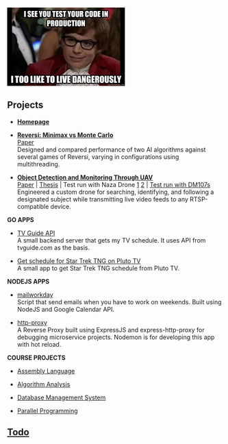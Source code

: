 ![](prod.jpg)

## Projects
- **[Homepage](https://github.com/bachsofttrick/bachsofttrick.github.io)**

- **[Reversi: Minimax vs Monte Carlo](https://github.com/bachsofttrick/reversi-ai531/)**\
[Paper](https://drive.google.com/file/d/1OObj9nI0WlzqSMS5g5tBLYP51jCcF6yJ/view?usp=sharing)\
Designed and compared performance of two AI algorithms against several games of Reversi, varying in configurations using multithreading.

- **[Object Detection and Monitoring Through UAV](https://github.com/bachsofttrick/dronectrl-with-tracking)**\
[Paper](https://github.com/bachsofttrick/dronectrl-with-tracking/blob/master/paper.pdf) | 
[Thesis](https://github.com/bachsofttrick/dronectrl-with-tracking/blob/master/thesis.pdf) | 
Test run with Naza Drone [1](https://youtu.be/x6uBbzRVm_o) [2](https://youtu.be/1CBIk2xY5qs) |
[Test run with DM107s](https://youtu.be/x6QGjoSk1t8)\
Engineered a custom drone for searching, identifying, and following a designated subject
while transmitting live video feeds to any RTSP-compatible device.

**GO APPS** 
- [TV Guide API](https://github.com/bachsofttrick/tvguide-go)\
A small backend server that gets my TV schedule. It uses API from tvguide.com as the basis.

- [Get schedule for Star Trek TNG on Pluto TV](https://github.com/bachsofttrick/tng-schedule)\
A small app to get Star Trek TNG schedule from Pluto TV.

**NODEJS APPS**
- [mailworkday](https://github.com/bachsofttrick/mailworkday)\
Script that send emails when you have to work on weekends.
Built using NodeJS and Google Calendar API.

- [http-proxy](https://github.com/bachsofttrick/http-proxy)\
A Reverse Proxy built using ExpressJS and express-http-proxy for debugging microservice projects. Nodemon is for developing this app with hot reload.

**COURSE PROJECTS**
- [Assembly Language](https://github.com/bachsofttrick/comp-arch-cs271)

- [Algorithm Analysis](https://github.com/bachsofttrick/algolysis-cs325)

- [Database Management System](https://github.com/bachsofttrick/dbms-cs540)

- [Parallel Programming](https://github.com/bachsofttrick/parallel-cs575)

## [Todo](https://github.com/bachsofttrick/todo)

